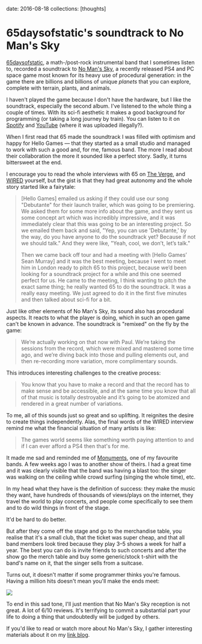 date: 2016-08-18
collections: [thoughts]

65daysofstatic's soundtrack to No Man's Sky
===========================================

[65daysofstatic][], a math-/post-rock instrumental band that I
sometimes listen to, recorded a soundtrack to [No Man's Sky][], a
recently released PS4 and PC space game most known for its heavy use of
procedural generation: in the game there are billions and billions of
unique *planets* that you can explore, complete with terrain, plants,
and animals.

  [65daysofstatic]: http://65daysofstatic.com/wordpress/
  [No Man's Sky]: http://www.no-mans-sky.com/


I haven't played the game because I don't have the hardware, but
I like the soundtrack, especially the second album.  I've listened
to the whole thing a couple of times.  With its sci-fi aesthetic it
makes a good background for programming (or taking a long journey by
train).  You can listen to it on [Spotify][] and [YouTube][] (where it
was uploaded illegally?).

  [Spotify]: https://open.spotify.com/album/0CkuFPWCLJjCAEKy0dce40
  [YouTube]: https://www.youtube.com/watch?v=BBWvsWoUemU


When I first read that 65 made the soundtrack I was filled with optimism
and happy for Hello Games — that they started as a small studio and
managed to work with such a good and, for me, famous band.  The more
I read about their collaboration the more it sounded like a perfect
story.  Sadly, it turns bittersweet at the end.

I encourage you to read the whole interviews with 65 on [The Verge][],
and [WIRED][] yourself, but the gist is that they had great autonomy and
the whole story started like a fairytale:

  [The Verge]: http://www.theverge.com/2016/4/21/11474292/65daysofstatic-no-mans-sky-soundtrack-interview
  [WIRED]: http://www.wired.co.uk/article/no-mans-sky-65daysofstatic-interview

> [Hello Games] emailed us asking if they could use our song "Debutante"
> for their launch trailer, which was going to be premiering. We asked
> them for some more info about the game, and they sent us some concept
> art which was incredibly impressive, and it was immediately clear
> that this was going to be an interesting project. So we emailed them
> back and said, "Yep, you can use 'Debutante,' by the way, do you have
> anyone to do the soundtrack yet? Because if not we should talk." And
> they were like, "Yeah, cool, we don’t, let’s talk."
>
> Then we came back off tour and had a meeting with [Hello Games’ Sean
> Murray] and it was the best meeting, because I went to meet him in
> London ready to pitch 65 to this project, because we’d been looking
> for a soundtrack project for a while and this one seemed perfect for
> us. He came to the meeting, I think wanting to pitch the exact same
> thing; he really wanted 65 to do the soundtrack. It was a really easy
> meeting. We just agreed to do it in the first five minutes and then
> talked about sci-fi for a bit.

Just like other elements of No Man's Sky, its sound also has procedural
aspects.  It reacts to what the player is doing, which in such an open
game can't be known in advance.  The soundtrack is "remixed" on the fly
by the game:

> We’re actually working on that now with Paul. We’re taking the
> sessions from the record, which were mixed and mastered some time
> ago, and we’re diving back into those and pulling elements out, and
> then re-recording more variation, more complimentary sounds.

This introduces interesting challenges to the creative process:

> You know that you have to make a record and that the record has to
> make sense and be accessible, and at the same time you know that all
> of that music is totally destroyable and it’s going to be atomized
> and rendered in a great number of variations.

To me, all of this sounds just so great and so uplifting.  It reignites
the desire to create things independently.  Alas, the final words of the
WIRED interview remind me what the financial situation of many artists is
like:

> The games world seems like something worth paying attention to and if
> I can ever afford a PS4 then that's for me.

It made me sad and reminded me of [Monuments][], one of my favourite
bands.  A few weeks ago I was to another show of theirs.  I had a great
time and it was clearly visible that the band was having a blast too:
the singer was walking on the ceiling while crowd surfing (singing the
whole time), etc.

  [Monuments]: /posts/my-top-5-metal-albums-of-2014

In my head what they have is the definition of success: they make the
music they want, have hundreds of thousands of views/plays on the
internet, they travel the world to play concerts, and people come
specifically to see them and to do wild things in front of the stage.

It'd be hard to do better.

But after they come off the stage and go to the merchandise table, you
realise that it's a small club, that the ticket was super cheap, and
that all band members look tired because they play 3–5 shows a week for
half a year.  The best you can do is invite friends to such concerts and
after the show go the merch table and buy some generic/stock t-shirt
with the band's name on it, that the singer sells from a suitcase.

Turns out, it doesn't matter if some programmer thinks you're famous.
Having a million hits doesn't mean you'll make the ends meet:

![](youtube-lastfm-spotify.png)

To end in this sad tone, I'll just mention that No Man's Sky reception
is not great.  A lot of 6/10 reviews.  It's terrifying to commit a
substantial part your life to doing a thing that undoubtedly will be
judged by others.

If you'd like to read or watch more about No Man's Sky, I gather
interesting materials about it on my [link blog][].

  [link blog]: http://links.narf.pl/tags/no-mans-sky
